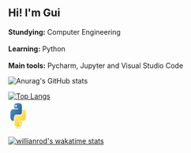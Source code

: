 ## Hi! I'm Gui

 <strong>Stundying:</strong> Computer Engineering<br><br>
 <strong>Learning:</strong> Python<br><br>
 <strong>Main tools:</strong> Pycharm, Jupyter and Visual Studio Code
  

![Anurag's GitHub stats](https://github-readme-stats.vercel.app/api?username=GuiSDG&show_icons=false&theme=merko) 

[![Top Langs](https://github-readme-stats.vercel.app/api/top-langs/?username=GuiSDG&langs_count=5&theme=merko)](https://github.com/GuiSDG/github-readme-stats)<br>
<img align="center" alt="Gui-Python" height="60" width="40" src="https://raw.githubusercontent.com/devicons/devicon/master/icons/python/python-original.svg">

  [![willianrod's wakatime stats](https://github-readme-stats.vercel.app/api/wakatime?username=GuiSDG)](https://github.com/GuiSDG/github-readme-stats)

  










